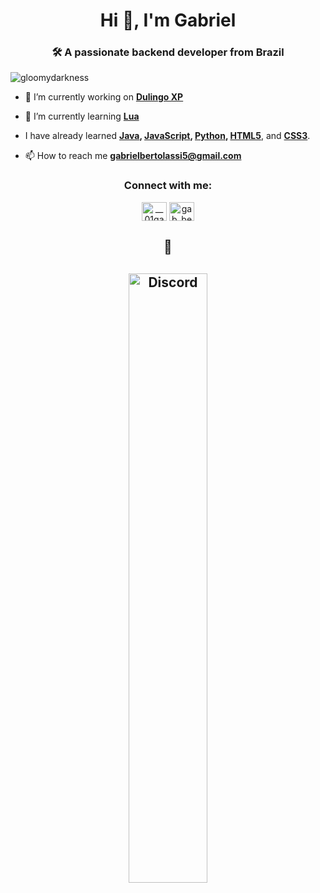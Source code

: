 <h1 align="center">Hi 👋, I'm Gabriel</h1>
<h3 align="center">🛠 A passionate backend developer from Brazil</h3>

<p align="left"> <img src="https://komarev.com/ghpvc/?username=gloomydarkness&label=Profile%20views&color=00fffb&style=plastic" alt="gloomydarkness" /> </p>

- 🔭 I’m currently working on **[Dulingo XP](https://github.com/GloomyDarkness/duolingo-Xp)**

- 🌱 I’m currently learning **[Lua](https://www.lua.org/)**

- I have already learned **[Java](https://www.oracle.com/java/), [JavaScript](https://developer.mozilla.org/en-US/docs/Web/JavaScript), [Python](https://www.python.org/), [HTML5](https://developer.mozilla.org/en-US/docs/Web/Guide/HTML/HTML5)**, and **[CSS3](https://developer.mozilla.org/en-US/docs/Web/CSS)**.

- 📫 How to reach me **gabrielbertolassi5@gmail.com**

<h3 align="center">Connect with me:</h3>
<p align="center">
<a href="https://twitter.com/__01gab__" target="blank"><img align="center" src="https://raw.githubusercontent.com/rahuldkjain/github-profile-readme-generator/master/src/images/icons/Social/twitter.svg" alt="__01gab__" height="30" width="40" /></a>
<a href="https://instagram.com/gab.b.barretta" target="blank"><img align="center" src="https://raw.githubusercontent.com/rahuldkjain/github-profile-readme-generator/master/src/images/icons/Social/instagram.svg" alt="gab_bertolassi" height="30" width="40" /></a>
</p>

<h2 align="center">
👀
<h2>
<p align="center" dir="auto">
   <a href="https://discord.com/users/1078887083692793866" rel="follow">
   <img width="50%" alt="Discord" src="https://lanyard.cnrad.dev/api/1078887083692793866?bg=1f1f1f&amp;borderRadius=5px" style="max-width: 100%;">
   </a>
</p>
